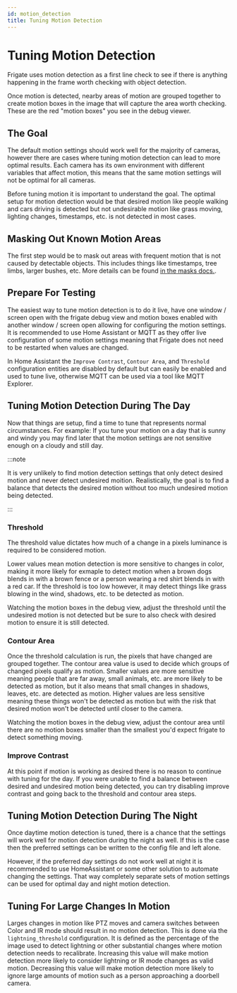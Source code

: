 ```yaml
---
id: motion_detection
title: Tuning Motion Detection
---
```


# Tuning Motion Detection

Frigate uses motion detection as a first line check to see if there is anything happening in the frame worth checking with object detection.

Once motion is detected, nearby areas of motion are grouped together to create motion boxes in the image that will capture the area worth checking. These are the red "motion boxes" you see in the debug viewer.

## The Goal

The default motion settings should work well for the majority of cameras, however there are cases where tuning motion detection can lead to more optimal results. Each camera has its own environment with different variables that affect motion, this means that the same motion settings will not be optimal for all cameras.

Before tuning motion it is important to understand the goal. The optimal setup for motion detection would be that desired motion like people walking and cars driving is detected but not undesirable motion like grass moving, lighting changes, timestamps, etc. is not detected in most cases.

## Masking Out Known Motion Areas

The first step would be to mask out areas with frequent motion that is not caused by detectable objects. This includes things like timestamps, tree limbs, larger bushes, etc. More details can be found [in the masks docs.](/configuration/masks.md).

## Prepare For Testing

The easiest way to tune motion detection is to do it live, have one window / screen open with the frigate debug view and motion boxes enabled with another window / screen open allowing for configuring the motion settings. It is recommended to use Home Assistant or MQTT as they offer live configuration of some motion settings meaning that Frigate does not need to be restarted when values are changed.

In Home Assistant the `Improve Contrast`, `Contour Area`, and `Threshold` configuration entities are disabled by default but can easily be enabled and used to tune live, otherwise MQTT can be used via a tool like MQTT Explorer.

## Tuning Motion Detection During The Day

Now that things are setup, find a time to tune that represents normal circumstances. For example: If you tune your motion on a day that is sunny and windy you may find later that the motion settings are not sensitive enough on a cloudy and still day.

:::note

It is very unlikely to find motion detection settings that only detect desired motion and never detect undesired moition. Realistically, the goal is to find a balance that detects the desired motion without too much undesired motion being detected.

:::

### Threshold

The threshold value dictates how much of a change in a pixels luminance is required to be considered motion. 

Lower values mean motion detection is more sensitive to changes in color, making it more likely for exmaple to detect motion when a brown dogs blends in with a brown fence or a person wearing a red shirt blends in with a red car. If the threshold is too low however, it may detect things like grass blowing in the wind, shadows, etc. to be detected as motion.

Watching the motion boxes in the debug view, adjust the threshold until the undesired motion is not detected but be sure to also check with desired motion to ensure it is still detected.

### Contour Area

Once the threshold calculation is run, the pixels that have changed are grouped together. The contour area value is used to decide which groups of changed pixels qualify as motion. Smaller values are more sensitive meaning people that are far away, small animals, etc. are more likely to be detected as motion, but it also means that small changes in shadows, leaves, etc. are detected as motion. Higher values are less sensitive meaning these things won't be detected as motion but with the risk that desired motion won't be detected until closer to the camera.

Watching the motion boxes in the debug view, adjust the contour area until there are no motion boxes smaller than the smallest you'd expect frigate to detect something moving. 

### Improve Contrast

At this point if motion is working as desired there is no reason to continue with tuning for the day. If you were unable to find a balance between desired and undesired motion being detected, you can try disabling improve contrast and going back to the threshold and contour area steps.

## Tuning Motion Detection During The Night

Once daytime motion detection is tuned, there is a chance that the settings will work well for motion detection during the night as well. If this is the case then the preferred settings can be written to the config file and left alone. 

However, if the preferred day settings do not work well at night it is recommended to use HomeAssistant or some other solution to automate changing the settings. That way completely separate sets of motion settings can be used for optimal day and night motion detection.

## Tuning For Large Changes In Motion

Larges changes in motion like PTZ moves and camera switches between Color and IR mode should result in no motion detection. This is done via the `lightning_threshold` configuration. It is defined as the percentage of the image used to detect lightning or other substantial changes where motion detection needs to recalibrate. Increasing this value will make motion detection more likely to consider lightning or IR mode changes as valid motion. Decreasing this value will make motion detection more likely to ignore large amounts of motion such as a person approaching a doorbell camera.
